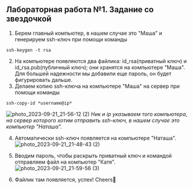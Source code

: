 ## Лабораторная работа №1. Задание со звездочкой
1. Берем главный компьютер, в нашем случае это "Маша" и генерируем ssh-ключ при помощи команды
```
ssh-keygen -t rsa
```


2. На компьютере появляются два файлика: id_rsa(приватный ключ) и id_rsa.pub(публичный ключ); они хранятся на компьютере "Маша". Для большей надежности мы добавили еще пароль, он будет фигурировать дальше.
3. Делаем копию ssh-ключа на компьютере "Маша" на сервер при помощи команды
```
ssh-copy-id *username@ip*
```
![photo_2023-09-21_21-56-12 (2)](https://github.com/12262004-m/OT-U/assets/112974851/b14c2c48-91ed-4860-8b92-eb9d8b4421f7)
*Ник и ip указываем того компьютера, на сервер которого хотим отправить ssh-ключ, в нашем случае это компьютер "Наташа".*

4. Автоматически ssh-ключ появляется на компьютере "Наташа".
![photo_2023-09-21_21-48-43 (2)](https://github.com/12262004-m/OT-U/assets/112974851/8d551de6-8416-4edc-be5f-39f1276a4f29)

5. Вводим пароль, чтобы раскрыть приватный ключ и командой отправляем файл на компьютер "Катя".
![photo_2023-09-21_21-59-56 (3)](https://github.com/12262004-m/OT-U/assets/112974851/6e8783c0-cdc5-4226-b6b9-7deeea60b975)

6. Файлик там появляется, успех! Cheers💫
